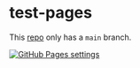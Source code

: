 # test-pages

This [repo](https://github.com/jldec/test-pages) only has a `main` branch.

[![GitHub Pages settings](https://user-images.githubusercontent.com/849592/89872762-55005180-dbb1-11ea-9411-c5e58aacd58a.png)](https://github.com/jldec/test-pages/settings)